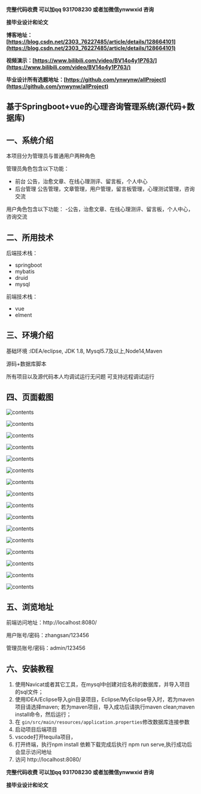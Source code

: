 **完整代码收费  可以加qq 931708230 或者加微信ynwwxid 咨询**

**接毕业设计和论文**

**博客地址：[https://blog.csdn.net/2303_76227485/article/details/128664101](https://blog.csdn.net/2303_76227485/article/details/128664101)**

**视频演示：[https://www.bilibili.com/video/BV14o4y1P763/](https://www.bilibili.com/video/BV14o4y1P763/)**

**毕业设计所有选题地址：[https://github.com/ynwynw/allProject](https://github.com/ynwynw/allProject)**

## 基于Springboot+vue的心理咨询管理系统(源代码+数据库)

## 一、系统介绍
本项目分为管理员与普通用户两种角色

管理员角色包含以下功能：
- 前台
公告，治愈文章、在线心理测评、留言板，个人中心
- 后台管理
公告管理，文章管理，用户管理，留言板管理，心理测试管理，咨询交流

用户角色包含以下功能：
-公告，治愈文章、在线心理测评、留言板，个人中心，咨询交流

## 二、所用技术

后端技术栈：

- springboot
- mybatis
- druid
- mysql

前端技术栈：

- vue
- elment



## 三、环境介绍

基础环境 :IDEA/eclipse, JDK 1.8, Mysql5.7及以上,Node14,Maven

源码+数据库脚本

所有项目以及源代码本人均调试运行无问题 可支持远程调试运行

## 四、页面截图

![contents](./picture/picture4.png)

![contents](./picture/picture13.png)

![contents](./picture/picture15.png)

![contents](./picture/picture1.png)

![contents](./picture/picture2.png)

![contents](./picture/picture3.png)

![contents](./picture/picture5.png)

![contents](./picture/picture6.png)

![contents](./picture/picture7.png)

![contents](./picture/picture8.png)

![contents](./picture/picture9.png)

![contents](./picture/picture10.png)

![contents](./picture/picture11.png)

![contents](./picture/picture12.png)

![contents](./picture/picture14.png)

![contents](./picture/picture16.png)



## 五、浏览地址

前端访问地址：http://localhost:8080/

用户账号/密码：zhangsan/123456

管理员账号/密码：admin/123456  

## 六、安装教程

1. 使用Navicat或者其它工具，在mysql中创建对应名称的数据库，并导入项目的sql文件；
2. 使用IDEA/Eclipse导入gin目录项目，Eclipse/MyEclipse导入时，若为maven项目请选择maven;
   若为maven项目，导入成功后请执行maven clean;maven install命令，然后运行；
3. 在 `gin/src/main/resources/application.properties`修改数据库连接参数
4. 启动项目后端项目 
5. vscode打开tequila项目，
6. 打开终端，执行npm install 依赖下载完成后执行 npm run serve,执行成功后会显示访问地址
7. 访问  http://localhost:8080/

**完整代码收费  可以加qq 931708230 或者加微信ynwwxid 咨询**

**接毕业设计和论文**

